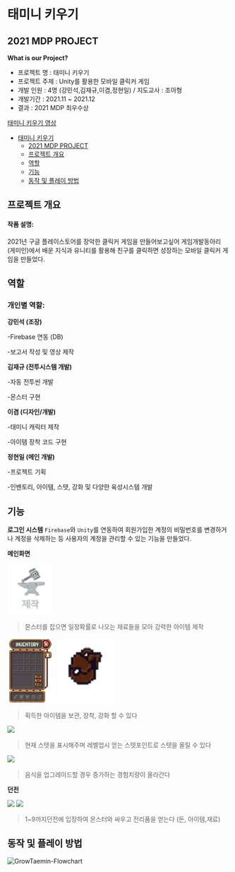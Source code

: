 # 태미니 키우기

## 2021 MDP PROJECT

**What is our Project?**
- 프로젝트 명 : 태미니 키우기
- 프로젝트 주제 : Unity를 활용한 모바일 클릭커 게임
- 개발 인원 : 4명 (강민석,김재규,이겸,정현일) / 지도교사 : 조아형
- 개발기간 : 2021.11 ~ 2021.12
- 결과 : 2021 MDP 최우수상 

[태미니 키우기 영상](https://www.youtube.com/watch?v=lzxVP8oBHOo)

- [태미니 키우기](#태미니-키우기)
  - [2021 MDP PROJECT](#2021-mdp-project)
  - [프로젝트 개요](#프로젝트-개요)
  - [역할](#역할)
  - [기능](#기능)
  - [동작 및 플레이 방법](#동작-및-플레이-방법)

## 프로젝트 개요  

#### 작품 설명:
 
2021년 구글 플레이스토어를 장악한 클릭커 게임을 만들어보고싶어 게임개발동아리 (게미인)에서 배운 지식과 유니티를 활용해 친구를 클릭하면 성장하는 모바일 클릭커 게임을 만들었다.

## 역할

### 개인별 역할:

**강민석 (조장)**

-Firebase 연동 (DB)

-보고서 작성 및 영상 제작

**김재규 (전투시스템 개발)**

-자동 전투씬 개발

-몬스터 구현

**이겸 (디자인/개발)**

-태미니 캐릭터 제작

-아이템 장착 코드 구현

**정현일 (메인 개발)**

-프로젝트 기획

-인벤토리, 아이템, 스탯, 강화 및 다양한 육성시스템 개발

## 기능

**로그인 시스템**
    `Firebase`와 `Unity`를 연동하여 회원가입한 계정의 비밀번호를 변경하거나 계정을 삭제하는 등 사용자의 계정을 관리할 수 있는 기능을 만들었다.

**메인화면**

<div>
    <img src = https://raw.githubusercontent.com/gyeom0919/2021-MDP-PROJECT/main/Taemin/Assets/3.Sprite/20211128_210911-removebg-preview.png width = 100>
</div> 

>몬스터를 잡으면 일정확률로 나오는 재료들을 모아 강력한 아이템 제작

<div><img src = https://raw.githubusercontent.com/gyeom0919/2021-MDP-PROJECT/main/Taemin/Assets/3.Sprite/Ui_Inventory_sp.png height = "150">

<img src = https://raw.githubusercontent.com/gyeom0919/2021-MDP-PROJECT/main/Taemin/Assets/3.Sprite/Ui_Inventory_button_sp.png width = 130>
 </div>

>획득한 아이템을 보관, 장착, 강화 할 수 있다

<div> <img src = https://user-images.githubusercontent.com/95688320/166187899-56f1ac6e-dd83-48fb-9839-748cec3d20cc.png width = 160> </div>

> 현재 스텟을 표시해주며 레벨업시 얻는 스텟포인트로 스텟을 올릴 수 있다

<div>  <img src = https://user-images.githubusercontent.com/95688320/166188373-834f2ca1-5ec5-4219-8681-56877e10609f.png width = 100> </div>

> 음식을 업그레이드할 경우 증가하는 경험치량이 올라간다

**던전**

<div> <img src =https://user-images.githubusercontent.com/95688320/166188756-3e4ebdaa-bc38-4fe3-81f1-365cdcbf9d2f.png width=140>

<img src = https://user-images.githubusercontent.com/95688320/166188843-a51d498c-e76c-4401-a266-003806af252e.png width = 210>
</div>

> 1~9까지던전에 입장하여 몬스터와 싸우고 전리품을 얻는다 (돈, 아이템,재료)

## 동작 및 플레이 방법


![GrowTaemin-Flowchart](https://user-images.githubusercontent.com/95688320/166219480-a067fb56-3b17-4f77-9ef0-54682078ab0b.jpg)


